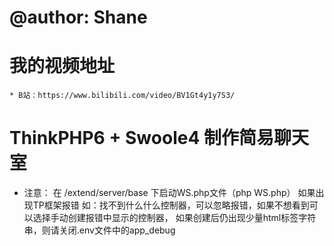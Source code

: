 # @author: Shane

# 我的视频地址
    * B站：https://www.bilibili.com/video/BV1Gt4y1y7S3/

# ThinkPHP6 + Swoole4 制作简易聊天室

* 注意：
    在 /extend/server/base 下启动WS.php文件（php WS.php） 如果出现TP框架报错
    如：找不到什么什么控制器，可以忽略报错，如果不想看到可以选择手动创建报错中显示的控制器，
    如果创建后仍出现少量html标签字符串，则请关闭.env文件中的app_debug
